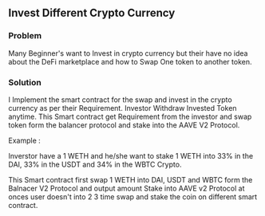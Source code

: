 ## Invest Different Crypto Currency

### Problem

Many Beginner's want to Invest in crypto currency but their have no idea about the DeFi marketplace and how to Swap One token to another token.

### Solution

I Implement the smart contract for the swap and invest in the crypto currency as per their Requirement. Investor Withdraw Invested Token anytime. This Smart contract get Requirement from the investor and swap token form the balancer protocol and stake into the AAVE V2 Protocol.

Example :

Inverstor have a 1 WETH and he/she want to stake 1 WETH into 33% in the DAI, 33% in the USDT and 34% in the WBTC Crypto.

This Smart contract first swap 1 WETH into DAI, USDT and WBTC form the Balnacer V2 Protocol and output amount Stake into AAVE v2 Protocol at onces user doesn't into 2 3 time swap and stake the coin on different smart contract.
